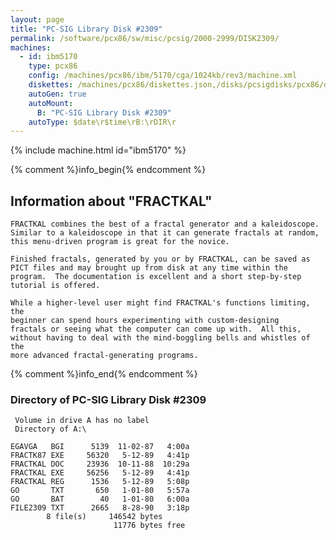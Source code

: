 ```yaml
---
layout: page
title: "PC-SIG Library Disk #2309"
permalink: /software/pcx86/sw/misc/pcsig/2000-2999/DISK2309/
machines:
  - id: ibm5170
    type: pcx86
    config: /machines/pcx86/ibm/5170/cga/1024kb/rev3/machine.xml
    diskettes: /machines/pcx86/diskettes.json,/disks/pcsigdisks/pcx86/diskettes.json
    autoGen: true
    autoMount:
      B: "PC-SIG Library Disk #2309"
    autoType: $date\r$time\rB:\rDIR\r
---
```


{% include machine.html id="ibm5170" %}

{% comment %}info_begin{% endcomment %}

## Information about "FRACTKAL"

    FRACTKAL combines the best of a fractal generator and a kaleidoscope.
    Similar to a kaleidoscope in that it can generate fractals at random,
    this menu-driven program is great for the novice.
    
    Finished fractals, generated by you or by FRACTKAL, can be saved as
    PICT files and may brought up from disk at any time within the
    program.  The documentation is excellent and a short step-by-step
    tutorial is offered.
    
    While a higher-level user might find FRACTKAL's functions limiting, the
    beginner can spend hours experimenting with custom-designing
    fractals or seeing what the computer can come up with.  All this,
    without having to deal with the mind-boggling bells and whistles of the
    more advanced fractal-generating programs.
{% comment %}info_end{% endcomment %}


### Directory of PC-SIG Library Disk #2309

     Volume in drive A has no label
     Directory of A:\

    EGAVGA   BGI      5139  11-02-87   4:00a
    FRACTK87 EXE     56320   5-12-89   4:41p
    FRACTKAL DOC     23936  10-11-88  10:29a
    FRACTKAL EXE     56256   5-12-89   4:41p
    FRACTKAL REG      1536   5-12-89   5:08p
    GO       TXT       650   1-01-80   5:57a
    GO       BAT        40   1-01-80   6:00a
    FILE2309 TXT      2665   8-28-90   3:18p
            8 file(s)     146542 bytes
                           11776 bytes free
